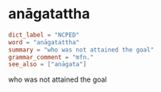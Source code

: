 # anāgatattha

``` toml
dict_label = "NCPED"
word = "anāgatattha"
summary = "who was not attained the goal"
grammar_comment = "mfn."
see_also = ["anāgata"]
```

who was not attained the goal


